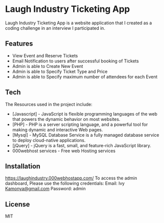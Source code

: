# Laugh Industry Ticketing App


Laugh Industry Ticketing App is a website application that I created as a coding challenge in an interview I participated in. 

## Features

- View Event and Reserve Tickets
- Email Notification to users after successful booking of Tickets
- Admin is able to Create New Event
- Admin is able to Specify Ticket Type and Price
- Admin is able to Specify maximum number of attendees for each Event

## Tech

The Resources used in the project include:

- [Javascript] - JavaScript is flexible programming languages of the web that powers the dynamic behavior on most websites.
- [PHP] - PHP is a server scripting language, and a powerful tool for making dynamic and interactive Web pages.
- [Mysql] - MySQL Database Service is a fully managed database service to deploy cloud-native applications.
- [jQuery] - jQuery is a fast, small, and feature-rich JavaScript library.
- 000webhost services - Free web Hosting services

## Installation

https://laughindustry.000webhostapp.com/
To access the admin dashboard, Please use the following credentials:
Email: Ivy Kamonya@gmail.com
Password: admin


## License

MIT
